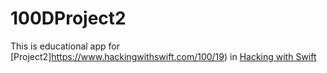 # 100DProject2

This is educational app for [Project2]https://www.hackingwithswift.com/100/19) in [Hacking with Swift](https://www.hackingwithswift.com/)
